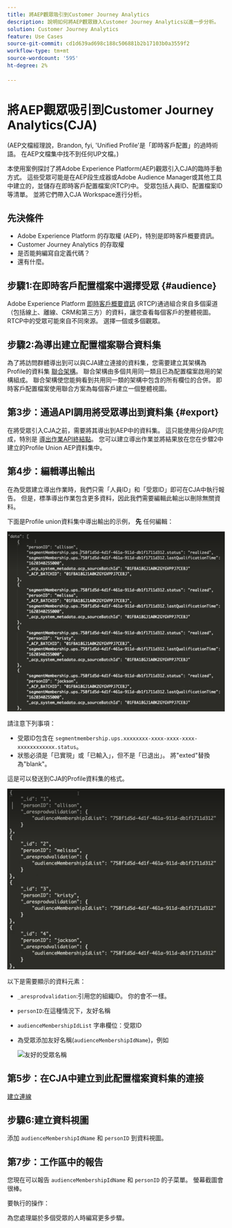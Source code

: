 ```yaml
---
title: 將AEP觀眾吸引到Customer Journey Analytics
description: 說明如何將AEP觀眾錄入Customer Journey Analytics以進一步分析。
solution: Customer Journey Analytics
feature: Use Cases
source-git-commit: cd1d639ad698c188c506881b2b17103b0a3559f2
workflow-type: tm+mt
source-wordcount: '595'
ht-degree: 2%

---
```



# 將AEP觀眾吸引到Customer Journey Analytics(CJA)

(AEP文檔經理說，Brandon, fyi, &#39;Unified Profile&#39;是「即時客戶配置」的過時術語。 在AEP文檔集中找不到任何UP文檔。)

本使用案例探討了將Adobe Experience Platform(AEP)觀眾引入CJA的臨時手動方式。 這些受眾可能是在AEP段生成器或Adobe Audience Manager或其他工具中建立的，並儲存在即時客戶配置檔案(RTCP)中。 受眾包括人員ID、配置檔案ID等清單。 並將它們帶入CJA Workspace進行分析。

## 先決條件

* Adobe Experience Platform 的存取權 (AEP)，特別是即時客戶概要資訊。
* Customer Journey Analytics 的存取權
* 是否能夠編寫自定義代碼？
* 還有什麼。

## 步驟1:在即時客戶配置檔案中選擇受眾 {#audience}

Adobe Experience Platform [即時客戶概要資訊](https://experienceleague.adobe.com/docs/experience-platform/profile/home.html?lang=en) (RTCP)通過組合來自多個渠道（包括線上、離線、CRM和第三方）的資料，讓您查看每個客戶的整體視圖。 RTCP中的受眾可能來自不同來源。 選擇一個或多個觀眾。

## 步驟2:為導出建立配置檔案聯合資料集

為了將訪問群體導出到可以與CJA建立連接的資料集，您需要建立其架構為Profile的資料集 [聯合架構](https://experienceleague.adobe.com/docs/experience-platform/profile/union-schemas/union-schema.html?lang=en#understanding-union-schemas)。
聯合架構由多個共用同一類且已為配置檔案啟用的架構組成。 聯合架構使您能夠看到共用同一類的架構中包含的所有欄位的合併。 即時客戶配置檔案使用聯合方案為每個客戶建立一個整體視圖。

## 第3步：通過API調用將受眾導出到資料集 {#export}

在將受眾引入CJA之前，需要將其導出到AEP中的資料集。 這只能使用分段API完成，特別是 [導出作業API終結點](https://experienceleague.adobe.com/docs/experience-platform/segmentation/api/export-jobs.html?lang=en)。 您可以建立導出作業並將結果放在您在步驟2中建立的Profile Union AEP資料集中。

## 第4步：編輯導出輸出

在為受眾建立導出作業時，我們只需「人員ID」和「受眾ID」即可在CJA中執行報告。 但是，標準導出作業包含更多資料，因此我們需要編輯此輸出以刪除無關資料。

下面是Profile union資料集中導出輸出的示例， **先** 任何編輯：

![未編輯的輸出](assets/export-unedited.png)

請注意下列事項：

* 受眾ID包含在 `segmentmembership.ups.xxxxxxxx-xxxx-xxxx-xxxx-xxxxxxxxxxxx.status`。
* 狀態必須是「已實現」或「已輸入」，但不是「已退出」。 將&quot;exted&quot;替換為&quot;blank&quot;。

這是可以發送到CJA的Profile資料集的格式。

![已編輯的輸出](assets/export-edited.png)

以下是需要顯示的資料元素：

* `_aresprodvalidation`:引用您的組織ID。 你的會不一樣。
* `personID`:在這種情況下，友好名稱
* `audienceMembershipIdList` 字串欄位：受眾ID
* 為受眾添加友好名稱(`audienceMembershipIdName`)，例如

   ![友好的受眾名稱](assets/audience-name)

## 第5步：在CJA中建立到此配置檔案資料集的連接

[建立連線](/help/connections/create-connection.md)

## 步驟6:建立資料視圖

添加 `audienceMembershipIdName` 和 `personID` 到資料視圖。

## 第7步：工作區中的報告

您現在可以報告 `audienceMembershipIdName` 和 `personID` 的子菜單。
螢幕截圖會很棒。

要執行的操作：

為您處理屬於多個受眾的人時編寫更多步驟。




